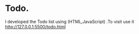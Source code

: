 # Todo.
I developed the Todo list using (HTML,JavaScript) .To visit use it http://127.0.0.1:5500/todo.html
